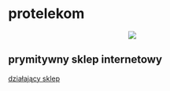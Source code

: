 # protelekom

<p align="center"><img src="https://protelekom.pl/storage/img/protelekom.png"></p>

## prymitywny sklep internetowy

[działający sklep](https://protelekom.pl/)
